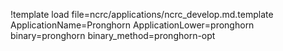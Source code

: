 !template load file=ncrc/applications/ncrc_develop.md.template ApplicationName=Pronghorn ApplicationLower=pronghorn binary=pronghorn binary_method=pronghorn-opt
